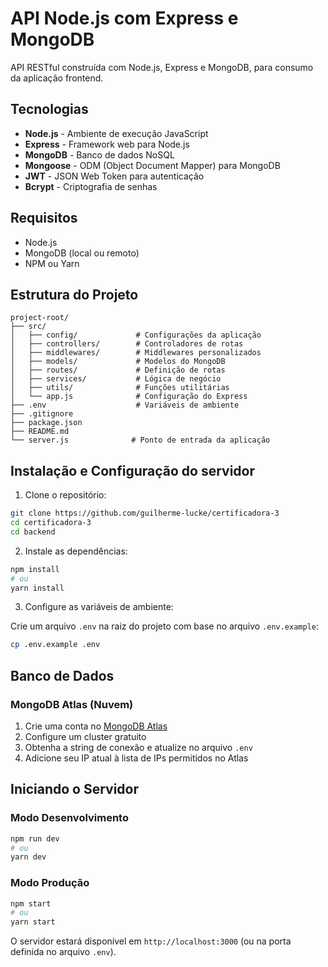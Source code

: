 # API Node.js com Express e MongoDB

API RESTful construída com Node.js, Express e MongoDB, para consumo da aplicação frontend.

## Tecnologias

- **Node.js** - Ambiente de execução JavaScript
- **Express** - Framework web para Node.js
- **MongoDB** - Banco de dados NoSQL
- **Mongoose** - ODM (Object Document Mapper) para MongoDB
- **JWT** - JSON Web Token para autenticação
- **Bcrypt** - Criptografia de senhas

## Requisitos

- Node.js
- MongoDB (local ou remoto)
- NPM ou Yarn

## Estrutura do Projeto

```
project-root/
├── src/
│   ├── config/             # Configurações da aplicação
│   ├── controllers/        # Controladores de rotas
│   ├── middlewares/        # Middlewares personalizados
│   ├── models/             # Modelos do MongoDB
│   ├── routes/             # Definição de rotas
│   ├── services/           # Lógica de negócio
│   ├── utils/              # Funções utilitárias
│   └── app.js              # Configuração do Express
├── .env                    # Variáveis de ambiente
├── .gitignore
├── package.json
├── README.md
└── server.js              # Ponto de entrada da aplicação
```

## Instalação e Configuração do servidor

1. Clone o repositório:

```bash
git clone https://github.com/guilherme-lucke/certificadora-3
cd certificadora-3
cd backend
```

2. Instale as dependências:

```bash
npm install
# ou
yarn install
```

3. Configure as variáveis de ambiente:

Crie um arquivo `.env` na raiz do projeto com base no arquivo `.env.example`:

```bash
cp .env.example .env
```

## Banco de Dados

### MongoDB Atlas (Nuvem)

1. Crie uma conta no [MongoDB Atlas](https://www.mongodb.com/cloud/atlas)
2. Configure um cluster gratuito
3. Obtenha a string de conexão e atualize no arquivo `.env`
4. Adicione seu IP atual à lista de IPs permitidos no Atlas

## Iniciando o Servidor

### Modo Desenvolvimento

```bash
npm run dev
# ou
yarn dev
```

### Modo Produção

```bash
npm start
# ou
yarn start
```

O servidor estará disponível em `http://localhost:3000` (ou na porta definida no arquivo `.env`).

